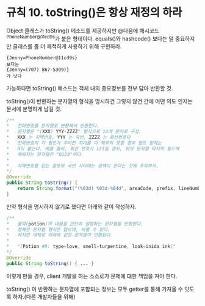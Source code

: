 # 규칙 10. toString()은 항상 재정의 하라
Object 클래스가 toString() 메소드를 제공하지만 @다음에 해시코드<sup>PhoneNumber@11cd9s</sup>가 붙은 형태이다. equals()와 hashcode() 보다는 덜 중요하지만 클래스를 좀 더 쾌적하게 사용하기 위해 구현하라.
```
{Jenny=PhoneNumber@11cd9s}
보다는 
{Jenny=(707) 867-5309)}
가 낫다
```
가능하다면 toString() 메소드는 객체 내의 중요정보를 전부 담아 반환할 것.

toString()이 반환하는 문자열의 형식을 명시하건 그렇지 않건 간에 어떤 의도 인지는 문서에 분명하게 남길 것.
```java
/**
*	전화번호를 문자열로 변환해서 반환한다.
*	문자열은 "(XXX) YYY-ZZZZ" 형식으로 14개 문자로 구성.
*	XXX 는 지역번호, YYY 는 국번, ZZZZ 는 회선번호다 
*	전화번호의 각 필드가 주어진 자리를 다 채우지 못할 경우 필드 앞에는 
*	0이 붙는다. 예를 들어, 회선 번호가 123일 경우, 위의 문자열 마지막 필드에
*	채워지는 문자열은 "0123"이다.
*
*	지역번호를 닫는 괄호와 국번 사이에는 공백이 온다는 것에 주의하자.
*/
@Override
public String toString() {
	return String.format("(%03d) %03d-%04d", areaCode, prefix, lineNumber);
}
```
만약 형식을 명시하지 않기로 했다면 아래와 같이 작성하자.

```java
/**
*	물약(potion)의 내용을 간단히 설명하는 문자열을 반환한다. 
*	정해진 문자열 형식은 없으며, 바뀔 수 있다.
*	하지만 대체로 아래와 같은 문자열이 반환된다.
*	
*	"[Potion #9: type=love, smell=turpentine, look=inida ink]"
*/
@Override
public String toString() { ... }
```
이렇게 만들 경우, client 개발을 하는 스스로가 문제에 대한 책임을 져야 한다.

toString() 이 반환하는 문자열에 포함되는 정보는 모두 getter를 통해 가져올 수 잇도록 하자.(다른 개발자들을 위해)
